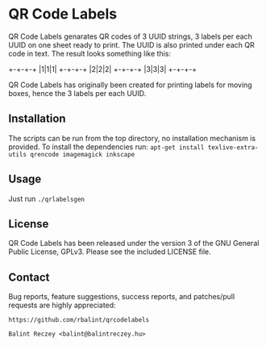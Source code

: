 QR Code Labels
==============

QR Code Labels genarates QR codes of 3 UUID strings, 3 labels per each UUID on
one sheet ready to print. The UUID is also printed under each QR code in text.
The result looks something like this:

 +-+-+-+
 |1|1|1|
 +-+-+-+
 |2|2|2|
 +-+-+-+
 |3|3|3|
 +-+-+-+

QR Code Labels has originally been created for printing labels for moving boxes,
hence the 3 labels per each UUID.


Installation
------------

The scripts can be run from the top directory, no installation mechanism is provided.
To install the dependencies run:
`apt-get install texlive-extra-utils qrencode imagemagick inkscape`


Usage
-----

Just run `./qrlabelsgen`


License
-------

QR Code Labels has been released under the version 3 of the GNU General Public License, GPLv3.
Please see the included LICENSE file.


Contact
-------

Bug reports, feature suggestions, success reports, and patches/pull requests
are highly appreciated:

`https://github.com/rbalint/qrcodelabels`

`Balint Reczey <balint@balintreczey.hu>`